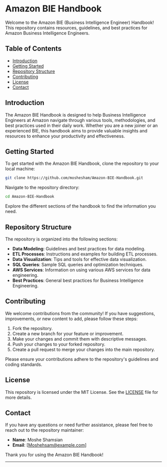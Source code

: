 # Amazon BIE Handbook

Welcome to the Amazon BIE (Business Intelligence Engineer) Handbook! This repository contains resources, guidelines, and best practices for Amazon Business Intelligence Engineers.

## Table of Contents

- [Introduction](#introduction)
- [Getting Started](#getting-started)
- [Repository Structure](#repository-structure)
- [Contributing](#contributing)
- [License](#license)
- [Contact](#contact)

## Introduction

The Amazon BIE Handbook is designed to help Business Intelligence Engineers at Amazon navigate through various tools, methodologies, and best practices used in their daily work. Whether you are a new joiner or an experienced BIE, this handbook aims to provide valuable insights and resources to enhance your productivity and effectiveness.

## Getting Started

To get started with the Amazon BIE Handbook, clone the repository to your local machine:

```bash
git clone https://github.com/moshesham/Amazon-BIE-Handbook.git
```

Navigate to the repository directory:

```bash
cd Amazon-BIE-Handbook
```

Explore the different sections of the handbook to find the information you need.

## Repository Structure

The repository is organized into the following sections:

- **Data Modeling**: Guidelines and best practices for data modeling.
- **ETL Processes**: Instructions and examples for building ETL processes.
- **Data Visualization**: Tips and tools for effective data visualization.
- **SQL Queries**: Sample SQL queries and optimization techniques.
- **AWS Services**: Information on using various AWS services for data engineering.
- **Best Practices**: General best practices for Business Intelligence Engineering.

## Contributing

We welcome contributions from the community! If you have suggestions, improvements, or new content to add, please follow these steps:

1. Fork the repository.
2. Create a new branch for your feature or improvement.
3. Make your changes and commit them with descriptive messages.
4. Push your changes to your forked repository.
5. Create a pull request to merge your changes into the main repository.

Please ensure your contributions adhere to the repository's guidelines and coding standards.

## License

This repository is licensed under the MIT License. See the [LICENSE](LICENSE) file for more details.

## Contact

If you have any questions or need further assistance, please feel free to reach out to the repository maintainer:

- **Name**: Moshe Shamsian
- **Email**: [Moshehsam@example.com] 

Thank you for using the Amazon BIE Handbook!

---

